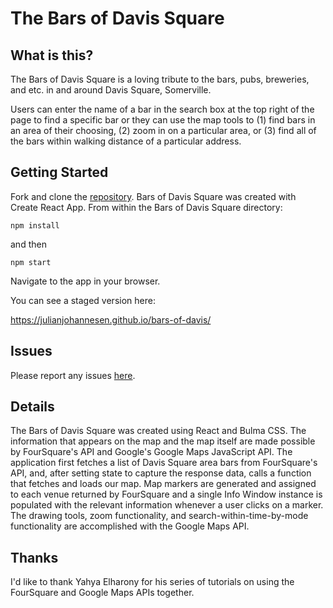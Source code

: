 # The Bars of Davis Square

## What is this?

The Bars of Davis Square is a loving tribute to the bars, pubs, breweries, and etc. in and around Davis Square, Somerville. 

Users can enter the name of a bar in the search box at the top right of the page to find a specific bar or they can use the map tools to (1) find bars in an area of their choosing, (2) zoom in on a particular area, or (3) find all of the bars within walking distance of a particular address. 

## Getting Started

Fork and clone the [repository](https://github.com/julianjohannesen/neighborhood_map). Bars of Davis Square was created with Create React App. From within the Bars of Davis Square directory:

```npm
npm install
```
and then
```npm
npm start
```
Navigate to the app in your browser.

You can see a staged version here:

https://julianjohannesen.github.io/bars-of-davis/

## Issues

Please report any issues [here](https://github.com/julianjohannesen/neighborhood_map/issues).

## Details

The Bars of Davis Square was created using React and Bulma CSS. The information that appears on the map and the map itself are made possible by FourSquare's API and  Google's Google Maps JavaScript API. The application first fetches a list of Davis Square area bars from FourSquare's API, and, after setting state to capture the response data, calls a function that fetches and loads our map. Map markers are generated and assigned to each venue returned by FourSquare and a single Info Window instance is populated with the relevant information whenever a user clicks on a marker. The drawing tools, zoom functionality, and search-within-time-by-mode functionality are accomplished with the Google Maps API.

## Thanks

I'd like to thank Yahya Elharony for his series of tutorials on using the FourSquare and Google Maps APIs together.